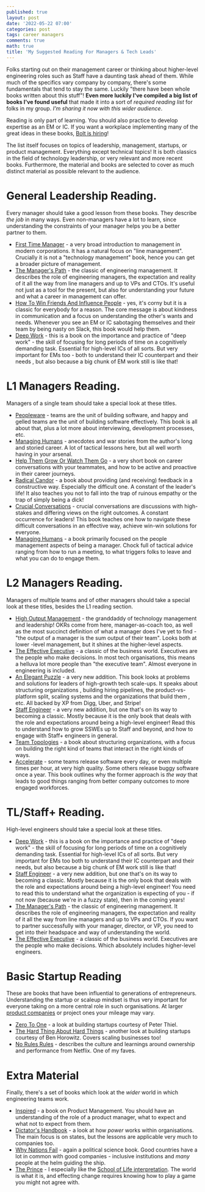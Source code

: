 ```yaml
---
published: true
layout: post
date: '2022-05-22 07:00'
categories: post
tags: career managers
comments: true
math: true
title: 'My Suggested Reading For Managers & Tech Leads'
---
```

Folks starting out on their management career or thinking about higher-level engineering roles such as Staff
have a daunting task ahead of them. While much of the specifics vary company by company, there's some fundamentals
that tend to stay the same. Luckily "there have been whole books written about this stuff"! **Even more luckily
I've compiled a big list of books I've found useful** that made it into a sort of _required reading list_ for
folks in my group. _I'm sharing it now with this wider audience_.

Reading is only part of learning. You should also practice to develop expertise as an EM or IC. If you want a
 workplace implementing many of the great ideas in these books, [Bolt is hiring](https://careers.bolt.eu)!

The list itself focuses on topics of leadership, management, startups, or product management. Everything except
technical topics! It is both classics in the field of technology leadership, or very relevant and more recent books.
Furthermore, the material and books are selected to cover as much distinct material as possible relevant to the
 audience.

# General Leadership Reading. 

Every manager should take a good lesson from these books. They describe _the job_ in many ways. Even non-managers
have a lot to learn, since understanding the constraints of your manager helps you be a better partner to them.

* [First Time Manager](https://www.amazon.com/First-Time-Manager-Loren-B-Belker/dp/0814417833) - a very broad
 introduction to management in modern corporations. It has a natural focus on "line management". Crucially it is not
  a "technology management" book, hence you can get a broader picture of management.
* [The Manager's Path](https://horia141.com/the-managers-path-review.html) - the classic of engineering management.
 It describes the role of engineering managers, the expectation and reality of it all the way from line managers and
 up to VPs and CTOs. It's useful not just as a tool for the present, but also for understanding your future and
 what a career in management can offer.
* [How To Win Friends And Influence People](https://www.goodreads.com/book/show/4865.How_to_Win_Friends_and_Influence_People) - yes,
 it's corny but it is a classic for everybody for a reason. The core message is about kindness in communication and a
 focus on understanding the other's wants and needs. Whenever you see an EM or IC sabotaging themselves and their
 team by being nasty on Slack, this book would help them.
* [Deep Work](https://horia141.com/deep-work-review.html) - this is a book on the importance and practice of 
 "deep work" - the skill of focusing for long periods of time on a cognitively demanding task. Essential for high-level
  ICs of all sorts. But very important for EMs too - both to understand their IC counterpart and their needs
  , but also because a big chunk of EM work still is like that!

# L1 Managers Reading. 

Managers of a single team should take a special look at these titles.

* [Peopleware](https://horia141.com/peopleware-review.html) - teams are the unit of building software, and happy 
 and gelled teams are the unit of building software effectively. This book is all about that, plus a lot more about
 interviewing, development processes, etc.
* [Managing Humans](https://horia141.com/book_reviews/2022-08-08-managing-humans-review) - anecdotes and war stories
 from the author's long and storied career. A lot of tactical lessons here, but all well worth having in your arsenal.
* [Help Them Grow Or Watch Them Go](https://horia141.com/help-them-grow-or-watch-them-go-review.html) - a very short 
 book on career conversations with your teammates, and how to be active and proactive in their career journeys.
* [Radical Candor](https://horia141.com/radical-candor-review.html) - a book about providing (and receiving) feedback
 in a constructive way. Especially the difficult one. A constant of the leader's life! It also teaches you not to
 fall into the trap of ruinous empathy or the trap  of simply being a dick!
* [Crucial Conversations](https://horia141.com/crucial-conversations-review.html) - crucial conversations are
 discussions with high-stakes and differing views on the right outcomes. A constant occurrence for leaders! This book
 teaches one how to navigate these difficult conversations in an effective way, achieve win-win solutions for everyone.
* [Managing Humans](https://horia141.com/book_reviews/2022-08-08-managing-humans-review) - a book primarily focused on the people management
  aspects of being a manager. Chock full of tactical advice ranging from how to run a meeting, to what
  triggers folks to leave and what you can do to engage them.

# L2 Managers Reading. 

Managers of multiple teams and of other managers should take a special look at these titles, besides the L1 
reading section.

* [High Output Management](https://horia141.com/high-output-management-review.html) - the granddaddy of technology 
 management and leadership! OKRs come from here, manager-as-coach too, as well as the most succinct definition of what
 a manager does I've yet to find - "the output of a manager is the sum output of their team". Looks both at lower
 -level management, but it shines at the higher-level aspects.
* [The Effective Executive](https://horia141.com/the-effective-executive-review.html) - a classic of the business world.
 Executives are the people who make decisions. In most tech organisations, this means a helluva lot more people than
 "the executive team". Almost everyone in engineering is included. 
* [An Elegant Puzzle](https://horia141.com/an-elegant-puzzle-review.html) - a very new addition. This book looks at 
 problems and solutions for leaders of high-growth tech scale-ups. It speaks about structuring organizations
 , building hiring pipelines, the product-vs-platform split, scaling systems and the organizations that build them
 , etc. All backed by XP from Digg, Uber, and Stripe!
* [Staff Engineer](https://horia141.com/staff-engineer-review.html) - a very new addition, but one that's on its way
 to becoming a classic. Mostly because it is the only book that deals with the role and expectations around being a
  high-level engineer! Read this to understand how to grow
  SSWEs up to Staff and beyond, and how to engage with Staff+ engineers in general.
* [Team Topologies](https://horia141.com/team-topologies-review.html) - a book about structuring organizations, 
 with a focus on building the right kind of teams that interact in the right kinds of ways.
* [Accelerate](https://en.wikipedia.org/wiki/Accelerate_(book)) - some teams release software every day, or even
 multiple
 times per hour, at very high quality. Some others release buggy software once a year. This book outlines why the former
 approach is _the way_ that leads to good things ranging from better company outcomes to more engaged workforces.

# TL/Staff+ Reading.

High-level engineers should take a special look at these titles.

* [Deep Work](https://horia141.com/deep-work-review.html) - this is a book on the importance and practice of
 "deep work" - the skill of focusing for long periods of time on a cognitively demanding task. Essential for high-level 
 ICs of all sorts. But very important for EMs too both to understand their IC counterpart and their needs, 
 but also because a big chunk of EM work still is like that!
* [Staff Engineer](https://horia141.com/staff-engineer-review.html) - a very new addition, but one that's on its way
 to becoming a classic. Mostly because it is the only book that deals with the role and expectations around being a
 high-level engineer! You need to read this to understand what the organization is expecting of you - if not now
 (because we're in a fuzzy state), then in the coming years!
* [The Manager's Path](https://horia141.com/the-managers-path-review.html) - the classic of engineering management.
 It describes the role of engineering managers, the expectation and reality of it all the way from line managers and
 up to VPs and CTOs. If you want to partner successfully with your manager, director, or VP, you need to get into
  their headspace and way of understanding the world.
* [The Effective Executive](https://horia141.com/the-effective-executive-review.html) - a classic of the business world.
 Executives are the people who make decisions. Which absolutely includes higher-level engineers. 
 
# Basic Startup Reading

These are books that have been influential to generations of entrepreneurs. Understanding the startup or scaleup
mindset is thus very important for everyone taking on a more central role in such organisations. At larger
[product companies](https://horia141.com/taxonomy-companies.html) or project ones your mileage may vary.

* [Zero To One](https://www.goodreads.com/book/show/18050143-zero-to-one) - a look at building startups courtesy of
 Peter Thiel.
* [The Hard Thing About Hard Things](https://www.goodreads.com/book/show/18176747-the-hard-thing-about-hard-things) - 
 another look at building startups courtesy of Ben Horowitz. Covers scaling businesses too!
* [No Rules Rules](https://horia141.com/no-rules-rules-review.html) - describes the culture and learnings around 
 ownership and performance from Netflix. One of my faves.

# Extra Material

Finally, there's a set of books which look at the _wider_ world in which engineering teams work.

* [Inspired](https://svpg.com/inspired-how-to-create-products-customers-love/) - a book on Product Management.
  You should have an understanding of the role of a product manager, what to expect and what not to expect from them.
* [Dictator's Handbook](https://horia141.com/dictators-handbook-review.html) - a look at how _power_ works within
 organisations. The main focus is on states, but the lessons are applicable very much to companies too.
* [Why Nations Fail](https://horia141.com/why-nations-fail-review.html) - again a political science book. Good countries
 have a lot in common with good companies - inclusive institutions and _many_ people at the helm guiding the ship.
* [The Prince](https://en.wikipedia.org/wiki/The_Prince) - I especially like the [School of Life interpretation](https://www.youtube.com/watch?v=GTQlnmWCPgA). The world is what it is, and effecting change requires knowing how
 to play a game you might not agree with.
 

